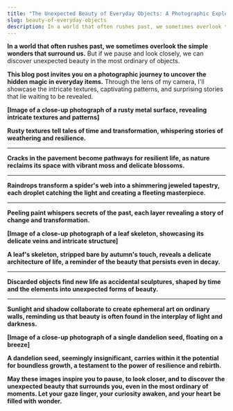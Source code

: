 ```yaml
---
title: "The Unexpected Beauty of Everyday Objects: A Photographic Exploration"
slug: beauty-of-everyday-objects
description: In a world that often rushes past, we sometimes overlook the simple wonders that surround us.
---
```


**In a world that often rushes past, we sometimes overlook the simple wonders that surround us.** But if we pause and look closely, we can discover unexpected beauty in the most ordinary of objects.

**This blog post invites you on a photographic journey to uncover the hidden magic in everyday items.** Through the lens of my camera, I'll showcase the intricate textures, captivating patterns, and surprising stories that lie waiting to be revealed.

**[Image of a close-up photograph of a rusty metal surface, revealing intricate textures and patterns]**

**Rusty textures tell tales of time and transformation, whispering stories of weathering and resilience.**

****

**Cracks in the pavement become pathways for resilient life, as nature reclaims its space with vibrant moss and delicate blossoms.**

****

**Raindrops transform a spider's web into a shimmering jeweled tapestry, each droplet catching the light and creating a fleeting masterpiece.**

****

**Peeling paint whispers secrets of the past, each layer revealing a story of change and transformation.**

**[Image of a close-up photograph of a leaf skeleton, showcasing its delicate veins and intricate structure]**

**A leaf's skeleton, stripped bare by autumn's touch, reveals a delicate architecture of life, a reminder of the beauty that persists even in decay.**

****

**Discarded objects find new life as accidental sculptures, shaped by time and the elements into unexpected forms of beauty.**

****

**Sunlight and shadow collaborate to create ephemeral art on ordinary walls, reminding us that beauty is often found in the interplay of light and darkness.**

**[Image of a close-up photograph of a single dandelion seed, floating on a breeze]**

**A dandelion seed, seemingly insignificant, carries within it the potential for boundless growth, a testament to the power of resilience and rebirth.**

**May these images inspire you to pause, to look closer, and to discover the unexpected beauty that surrounds you, even in the most ordinary of moments. Let your gaze linger, your curiosity awaken, and your heart be filled with wonder.**